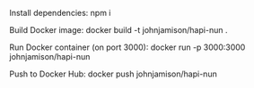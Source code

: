 Install dependencies:
npm i

Build Docker image:
docker build -t johnjamison/hapi-nun .

Run Docker container (on port 3000):
docker run -p 3000:3000 johnjamison/hapi-nun

Push to Docker Hub:
docker push johnjamison/hapi-nun